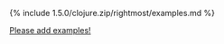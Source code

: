{% include 1.5.0/clojure.zip/rightmost/examples.md %}

[Please add examples!](https://github.com/arrdem/grimoire/edit/master/_includes/1.6.0/clojure.zip/rightmost/examples.md)
